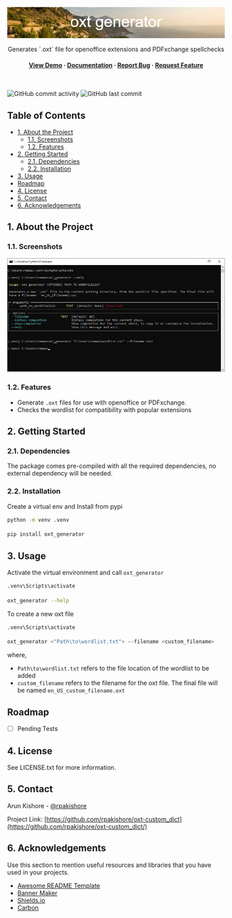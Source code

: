 <!--- Heading --->
<div align="center">
  <img src="assets/banner.png" alt="banner" width="auto" height="auto" />
  <p>
    Generates `.oxt` file for openoffice extensions and PDFxchange spellchecks
  </p>
<h4>
    <a href="assets/screenshot.png">View Demo</a>
  <span> · </span>
    <a href="https://github.com/rpakishore/oxt-custom_dict">Documentation</a>
  <span> · </span>
    <a href="https://github.com/rpakishore/oxt-custom_dict/issues/">Report Bug</a>
  <span> · </span>
    <a href="https://github.com/rpakishore/oxt-custom_dict/issues/">Request Feature</a>
  </h4>
</div>
<br />

![GitHub commit activity](https://img.shields.io/github/commit-activity/m/rpakishore/oxt-custom_dict)
![GitHub last commit](https://img.shields.io/github/last-commit/rpakishore/oxt-custom_dict)
<!-- Table of Contents -->
<h2>Table of Contents</h2>

- [1. About the Project](#1-about-the-project)
  - [1.1. Screenshots](#11-screenshots)
  - [1.2. Features](#12-features)
- [2. Getting Started](#2-getting-started)
  - [2.1. Dependencies](#21-dependencies)
  - [2.2. Installation](#22-installation)
- [3. Usage](#3-usage)
- [Roadmap](#roadmap)
- [4. License](#4-license)
- [5. Contact](#5-contact)
- [6. Acknowledgements](#6-acknowledgements)

<!-- About the Project -->
## 1. About the Project
<!-- Screenshots -->
### 1.1. Screenshots

<div align="center"> 
  <img src="assets/screenshot.png" alt="screenshot" />
</div>

<!-- Features -->
### 1.2. Features

- Generate `.oxt` files for use with openoffice or PDFxchange.
- Checks the wordlist for compatibility with popular extensions

<!-- Getting Started -->
## 2. Getting Started

### 2.1. Dependencies

The package comes pre-compiled with all the required dependencies, no external dependency will be needed.

<!-- Installation -->
### 2.2. Installation

Create a virtual env and Install from pypi

```bash
python -m venv .venv

pip install oxt_generator
```
<!-- Usage -->
## 3. Usage

Activate the virtual environment and call `oxt_generator`

```bash
.venv\Scripts\activate

oxt_generator --help
```

To create a new oxt file

```bash
.venv\Scripts\activate

oxt_generator <"Path\to\wordlist.txt"> --filename <custom_filename>
```

where,

- `Path\to\wordlist.txt` refers to the file location of the wordlist to be added
- `custom_filename` refers to the filename for the oxt file. The final file will be named `en_US_custom_filename.oxt`

## Roadmap

- [ ] Pending Tests

<!-- License -->
## 4. License

See LICENSE.txt for more information.

<!-- Contact -->
## 5. Contact

Arun Kishore - [@rpakishore](mailto:pypi@rpakishore.co.in)

Project Link: [https://github.com/rpakishore/oxt-custom_dict](https://github.com/rpakishore/oxt-custom_dict/)

<!-- Acknowledgments -->
## 6. Acknowledgements

Use this section to mention useful resources and libraries that you have used in your projects.

- [Awesome README Template](https://github.com/Louis3797/awesome-readme-template/blob/main/README-WITHOUT-EMOJI.md)
- [Banner Maker](https://banner.godori.dev/)
- [Shields.io](https://shields.io/)
- [Carbon](https://carbon.now.sh/)
